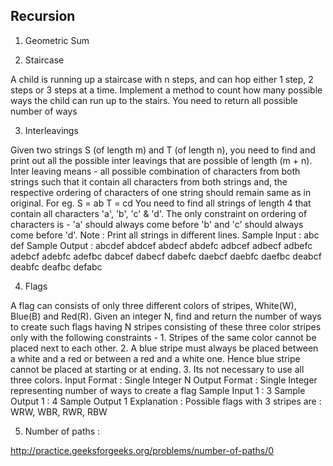 ## Recursion

1) Geometric Sum

2) Staircase<br>

A child is running up a staircase with n steps, and can hop either 1 step, 2 steps or 3 steps at a time. Implement a method to count how many possible ways the child can run up to the stairs. You need to return all possible number of ways

3) Interleavings<br>

Given two strings S (of length m) and T (of length n), you need to find and print out all the possible inter leavings that are possible of length (m + n). Inter leaving means - all possible combination of characters from both strings such that it contain all characters from both strings and, the respective ordering of characters of one string should remain same as in original. For eg. S = ab T = cd You need to find all strings of length 4 that contain all characters 'a', 'b', 'c' & 'd'. The only constraint on ordering of characters is - 'a' should always come before 'b' and 'c' should always come before 'd'. Note : Print all strings in different lines.
Sample Input : abc def
Sample Output :
 abcdef
 abdcef
 abdecf
 abdefc
 adbcef
 adbecf
adbefc adebcf adebfc adefbc dabcef dabecf dabefc daebcf daebfc daefbc deabcf deabfc deafbc defabc

4) Flags<br>

A flag can consists of only three different colors of stripes, White(W), Blue(B) and Red(R). Given an integer N, find and return the number of ways to create such flags having N stripes consisting of these three color stripes only with the following constraints - 1. Stripes of the same color cannot be placed next to each other. 2. A blue stripe must always be placed between a white and a red or between a red and a white one. Hence blue stripe cannot be placed at starting or at ending. 3. Its not necessary to use all three colors.
Input Format : Single Integer N
Output Format : Single Integer representing number of ways to create a flag
Sample Input 1 : 3
Sample Output 1 : 4
Sample Output 1 Explanation : Possible flags with 3 stripes are : WRW, WBR, RWR, RBW

5) Number of paths :

http://practice.geeksforgeeks.org/problems/number-of-paths/0
